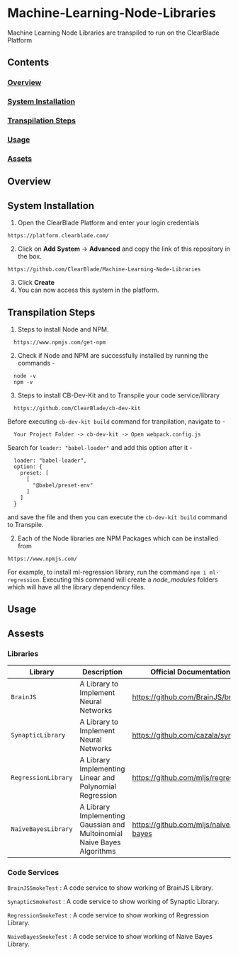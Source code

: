 # Machine-Learning-Node-Libraries
Machine Learning Node Libraries are transpiled to run on the ClearBlade Platform

## Contents

### [Overview](#overview-1)
### [System Installation](#system-installation)
### [Transpilation Steps](#transpilation-steps-1)
### [Usage](#usage-1)
### [Assets](#assets-1)

## Overview

## System Installation

1. Open the ClearBlade Platform and enter your login credentials
```
https://platform.clearblade.com/
```
2. Click on **Add System** -> **Advanced** and copy the link of this repository in the box.
```
https://github.com/ClearBlade/Machine-Learning-Node-Libraries
```
3. Click **Create**
4. You can now access this system in the platform.

## Transpilation Steps

1. Steps to install Node and NPM.
```
  https://www.npmjs.com/get-npm
```

2. Check if Node and NPM are successfully installed by running the commands - 
```
  node -v
  npm -v
```

3. Steps to install CB-Dev-Kit and to Transpile your code service/library
```
  https://github.com/ClearBlade/cb-dev-kit
```
Before executing ``` cb-dev-kit build ``` command for tranpilation, navigate to -
```
  Your Project Folder -> cb-dev-kit -> Open webpack.config.js  
```
Search for ``` loader: "babel-loader" ``` and add this option after it - 

``` 
  loader: "babel-loader",
  option: {
    preset: [
      [
        "@babel/preset-env"
      ]
    ]
  }
```
and save the file and then you can execute the ``` cb-dev-kit build ``` command to Transpile.

2. Each of the Node libraries are NPM Packages which can be installed from 
```
https://www.npmjs.com/

```
For example, to install ml-regression library, run the command ``` npm i ml-regression ```. Executing this command will create a *node_modules* folders which will have all the library dependency files.

## Usage

## Assests

### Libraries 

| Library  | Description  | Official Documentation |   
|---|---|---|
| ``` BrainJS ```  | A Library to Implement Neural Networks | https://github.com/BrainJS/brain.js  |   
| ``` SynapticLibrary ``` | A Library to Implement Neural Networks  | https://github.com/cazala/synaptic  | 
| ``` RegressionLibrary ```  | A Library Implementing Linear and Polynomial Regression  | https://github.com/mljs/regression  | 
| ``` NaiveBayesLibrary ```  | A Library Implementing Gaussian and Multoinomial Naive Bayes Algorithms  | https://github.com/mljs/naive-bayes  | 

### Code Services

``` BrainJSSmokeTest ``` : A code service to show working of BrainJS Library.

``` SynapticSmokeTest ``` : A code service to show working of Synaptic Library.

``` RegressionSmokeTest ``` : A code service to show working of Regression Library.

``` NaiveBayesSmokeTest ``` : A code service to show working of Naive Bayes Library.
